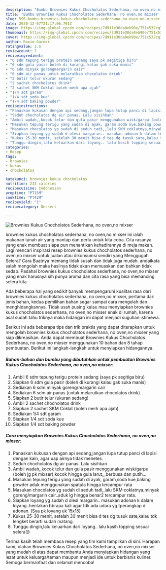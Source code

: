 ```yaml
---
description: "Bumbu Brownies Kukus Chocholatos Sederhana, no oven,no mixser | Cara Bikin Brownies Kukus Chocholatos Sederhana, no oven,no mixser Yang Sempurna"
title: "Bumbu Brownies Kukus Chocholatos Sederhana, no oven,no mixser | Cara Bikin Brownies Kukus Chocholatos Sederhana, no oven,no mixser Yang Sempurna"
slug: 596-bumbu-brownies-kukus-chocholatos-sederhana-no-oven-no-mixser-cara-bikin-brownies-kukus-chocholatos-sederhana-no-oven-no-mixser-yang-sempurna
date: 2020-12-07T21:17:06.791Z
image: https://img-global.cpcdn.com/recipes/7d911e30da0eb90e/751x532cq70/brownies-kukus-chocholatos-sederhana-no-ovenno-mixser-foto-resep-utama.jpg
thumbnail: https://img-global.cpcdn.com/recipes/7d911e30da0eb90e/751x532cq70/brownies-kukus-chocholatos-sederhana-no-ovenno-mixser-foto-resep-utama.jpg
cover: https://img-global.cpcdn.com/recipes/7d911e30da0eb90e/751x532cq70/brownies-kukus-chocholatos-sederhana-no-ovenno-mixser-foto-resep-utama.jpg
author: Roxie Garner
ratingvalue: 3.6
reviewcount: 7
recipeingredient:
- "6 sdm tepung terigu protein sedang saya pk segitiga biru"
- "6 sdm gula pasir boleh di kurangi kalau gak suka manis"
- "6 sdm minyak gorengmargarin cair"
- "6 sdm air panas untuk melarutkan chocolatos drink"
- "2 butir telur ukuran sedang"
- "2 sachet chocholatos drink"
- "2 sachet SKM Coklat boleh merk apa ajah"
- "1/4 sdt garam"
- "1/4 sdt soda kue"
- "1/4 sdt baking powder"
recipeinstructions:
- "Panaskan kukusan dengan api sedang,jangan lupa tutup panci di lapisi dengan kain, agar uap airnya tidak menetes."
- "Seduh chocholatos dg air panas. Lalu sisihkan"
- "Ambil wadah,,kocok telur dan gula pasir menggunakan wisk/garpu (boleh jg pk mixser),kocok hingga gula larut,,,berbusa dan putih..."
- "Masukan tepung terigu yang sudah di ayak, garam,soda kue,baking powder aduk menggunakan spatula hingga tercampur rata"
- "Masukan chocolatos yg sudah di seduh tadi,,lalu SKM coklatnya,minyak goreng/margarin cair..aduk lg hingga benar2 tercampur rata."
- "Siapkan loyang yg sudah d olesi margarin.. masukan adonan k dalam loyang..hentakan bbrapa kali agar tdk ada udara yg tperangkap d adonan. (Sya pk loyang uk 15x15)"
- "Kukus 25-30 menit, setelah 30 menit bisa d tes dg tusuk sate,kalau tdk lengket berarti sudah matang."
- "Tunggu dingin,lalu keluarkan dari loyang.. lalu kasih topping sesuai selera😊"
categories:
- Resep
tags:
- brownies
- kukus
- chocholatos

katakunci: brownies kukus chocholatos 
nutrition: 233 calories
recipecuisine: Indonesian
preptime: "PT15M"
cooktime: "PT42M"
recipeyield: "1"
recipecategory: Dessert

---
```



![Brownies Kukus Chocholatos Sederhana, no oven,no mixser](https://img-global.cpcdn.com/recipes/7d911e30da0eb90e/751x532cq70/brownies-kukus-chocholatos-sederhana-no-ovenno-mixser-foto-resep-utama.jpg)


brownies kukus chocholatos sederhana, no oven,no mixser ini ialah makanan tanah air yang mantap dan perlu untuk kita coba. Cita rasanya yang enak membuat siapa pun menantikan kehadirannya di meja makan.
Lagi mencari inspirasi resep brownies kukus chocholatos sederhana, no oven,no mixser untuk jualan atau dikonsumsi sendiri yang Menggugah Selera? Cara Buatnya memang tidak susah dan tidak juga mudah. andaikata salah mengolah maka hasilnya tidak akan memuaskan dan bahkan tidak sedap. Padahal brownies kukus chocholatos sederhana, no oven,no mixser yang enak harusnya sih punya aroma dan cita rasa yang bisa memancing selera kita.



Ada beberapa hal yang sedikit banyak mempengaruhi kualitas rasa dari brownies kukus chocholatos sederhana, no oven,no mixser, pertama dari jenis bahan, kedua pemilihan bahan segar sampai cara mengolah dan menghidangkannya. Tidak usah pusing kalau mau menyiapkan brownies kukus chocholatos sederhana, no oven,no mixser enak di rumah, karena asal sudah tahu triknya maka hidangan ini dapat menjadi suguhan istimewa.


Berikut ini ada beberapa tips dan trik praktis yang dapat diterapkan untuk mengolah brownies kukus chocholatos sederhana, no oven,no mixser yang siap dikreasikan. Anda dapat membuat Brownies Kukus Chocholatos Sederhana, no oven,no mixser menggunakan 10 bahan dan 8 tahap pembuatan. Berikut ini langkah-langkah untuk menyiapkan hidangannya.

<!--inarticleads1-->

##### Bahan-bahan dan bumbu yang dibutuhkan untuk pembuatan Brownies Kukus Chocholatos Sederhana, no oven,no mixser:

1. Ambil 6 sdm tepung terigu protein sedang (saya pk segitiga biru)
1. Siapkan 6 sdm gula pasir (boleh di kurangi kalau gak suka manis)
1. Sediakan 6 sdm minyak goreng/margarin cair
1. Sediakan 6 sdm air panas (untuk melarutkan chocolatos drink)
1. Siapkan 2 butir telur (ukuran sedang)
1. Ambil 2 sachet chocholatos drink
1. Siapkan 2 sachet SKM Coklat (boleh merk apa ajah)
1. Sediakan 1/4 sdt garam
1. Siapkan 1/4 sdt soda kue
1. Siapkan 1/4 sdt baking powder




<!--inarticleads2-->

##### Cara menyiapkan Brownies Kukus Chocholatos Sederhana, no oven,no mixser:

1. Panaskan kukusan dengan api sedang,jangan lupa tutup panci di lapisi dengan kain, agar uap airnya tidak menetes.
1. Seduh chocholatos dg air panas. Lalu sisihkan
1. Ambil wadah,,kocok telur dan gula pasir menggunakan wisk/garpu (boleh jg pk mixser),kocok hingga gula larut,,,berbusa dan putih...
1. Masukan tepung terigu yang sudah di ayak, garam,soda kue,baking powder aduk menggunakan spatula hingga tercampur rata
1. Masukan chocolatos yg sudah di seduh tadi,,lalu SKM coklatnya,minyak goreng/margarin cair..aduk lg hingga benar2 tercampur rata.
1. Siapkan loyang yg sudah d olesi margarin.. masukan adonan k dalam loyang..hentakan bbrapa kali agar tdk ada udara yg tperangkap d adonan. (Sya pk loyang uk 15x15)
1. Kukus 25-30 menit, setelah 30 menit bisa d tes dg tusuk sate,kalau tdk lengket berarti sudah matang.
1. Tunggu dingin,lalu keluarkan dari loyang.. lalu kasih topping sesuai selera😊




Terima kasih telah membaca resep yang tim kami tampilkan di sini. Harapan kami, olahan Brownies Kukus Chocholatos Sederhana, no oven,no mixser yang mudah di atas dapat membantu Anda menyiapkan hidangan yang lezat untuk keluarga/teman maupun menjadi ide untuk berbisnis kuliner. Semoga bermanfaat dan selamat mencoba!
